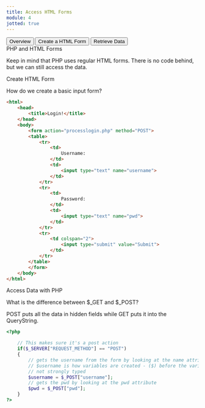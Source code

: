 ```yaml
---
title: Access HTML Forms
module: 4
jotted: true
---
```


<div class="tab">
  <button class="tablinks active" onclick="openTab(event, 'Overview')">Overview</button>
  <button class="tablinks" onclick="openTab(event, 'Create')">Create a HTML Form</button>
 <button class="tablinks" onclick="openTab(event, 'Display')">Retrieve Data</button>
  
 
</div>

<div id="Overview" class="tabcontent" style="display:block">
PHP and HTML Forms
<p>
Keep in mind that PHP uses regular HTML forms.  There is no code behind, but we can still access the data.</p>
</div>

<div id="Create" class="tabcontent">
Create HTML Form
<p>
How do we create a basic input form?</p>

```html
<html>
    <head>
        <title>Login!</title>
    </head>
    <body>
        <form action="processlogin.php" method="POST">
        <table>
            <tr>
                <td>
                    Username:
                </td>
                <td>
                    <input type="text" name="username">
                </td>
            </tr>
            <tr>
                <td>
                    Password:
                </td>
                <td>
                    <input type="text" name="pwd">
                </td>
            </tr>
            <tr>
                <td colspan="2">
                    <input type="submit" value="Submit">
                </td>
            </tr>
        </table>
        </form>
    </body>
</html>
```

</div>

<div id="Display" class="tabcontent">
Access Data with PHP

<p>What is the difference between $_GET and $_POST?</p>

POST puts all the data in hidden fields while GET puts it into the QueryString.

```php
<?php

    // This makes sure it's a post action
    if($_SERVER["REQUEST_METHOD"] == "POST")
    {
        // gets the username from the form by looking at the name attribute
        // $username is how variables are created - ($) before the variable name
        // not strongly typed
        $username = $_POST["username"];
        // gets the pwd by looking at the pwd attribute
        $pwd = $_POST["pwd"];
    }
?>
```
</div>

